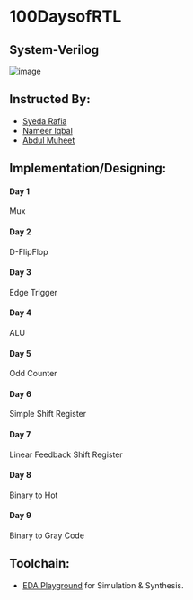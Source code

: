 # 100DaysofRTL
## System-Verilog

![image](https://www.edaplayground.com/img/Playground-screenshot.png)

## Instructed By:
- [Syeda Rafia](https://github.com/syedarafia13)
- [Nameer Iqbal](https://github.com/Nameer-Iqbal-Ansari)
- [Abdul Muheet ](https://github.com/Abdul-muheet-ghani)

## Implementation/Designing:

#### Day 1
Mux
#### Day 2
D-FlipFlop
#### Day 3
Edge Trigger
#### Day 4
ALU
#### Day 5
Odd Counter
#### Day 6
Simple Shift Register
#### Day 7
Linear Feedback Shift Register
#### Day 8
Binary to Hot
#### Day 9
Binary to Gray Code

## Toolchain:
* [EDA Playground](https://www.edaplayground.com) for Simulation & Synthesis.
